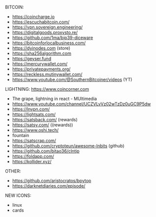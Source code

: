 BITCOIN:
- https://coincharge.io
- https://escuchabitcoin.com/
- https://vpn.sovereign.engineering/
- https://digitalgoods.proxysto.re/
- https://github.com/1ma/bip39-diceware
- https://bitcoinforlocalbusiness.com/
- https://dyinodes.com (store)
- https://sha256algorithm.com
- https://geyser.fund
- https://mercurywallet.com/
- https://privatepayments.org/
- https://reckless.mutinywallet.com/
- https://www.youtube.com/@SouthernBitcoiner/videos (YT)

LIGHTNING:
https://www.coincorner.com
- The grape, lightning in react - MUltimedia
- https://www.youtube.com/channel/UCZVLvVz02wTzDz0uGC9P5dw
- https://lnvpn.com/
- https://lightsats.com/
- https://satsback.com/ (rewards)
- https://satsy.com/ ((rewards))
- https://www.oshi.tech/
- fountain
- https://satscrap.com/
- https://github.com/cryptoteun/awesome-lnbits (github)
- https://github.com/bitao36/clntip
- https://foldapp.com/
- https://kollider.xyz/

OTHER:
- https://github.com/aristocratos/bpytop
- https://darknetdiaries.com/episode/

NEW ICONS:
- linux
- cards